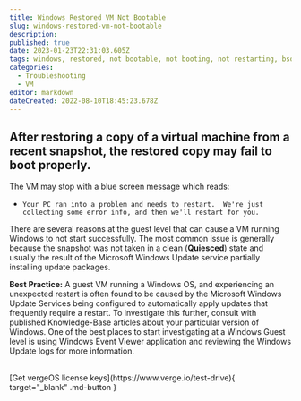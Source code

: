```yaml
---
title: Windows Restored VM Not Bootable
slug: windows-restored-vm-not-bootable
description: 
published: true
date: 2023-01-23T22:31:03.605Z
tags: windows, restored, not bootable, not booting, not restarting, bsod, blue screen
categories:
  - Troubleshooting
  - VM
editor: markdown
dateCreated: 2022-08-10T18:45:23.678Z
---
```


## After restoring a copy of a virtual machine from a recent snapshot, the restored copy may fail to boot properly.
The VM may stop with a blue screen message which reads: 
- `Your PC ran into a problem and needs to restart.  We're just collecting some error info, and then we'll restart for you.`

There are several reasons at the guest level that can cause a VM running Windows to not start successfully.
The most common issue is generally because the snapshot was not taken in a clean (**Quiesced**) state and usually the result of the Microsoft Windows Update service partially installing update packages.

**Best Practice:**
A guest VM running a Windows OS, and experiencing an unexpected restart is often found to be caused by the Microsoft Windows Update Services being configured to automatically apply updates that frequently require a restart.  To investigate this further, consult with published Knowledge-Base articles about your particular version of Windows. One of the best places to start investigating at a Windows Guest level is using Windows Event Viewer application and reviewing the Windows Update logs for more information.

<br>
[Get vergeOS license keys](https://www.verge.io/test-drive){ target="_blank" .md-button }